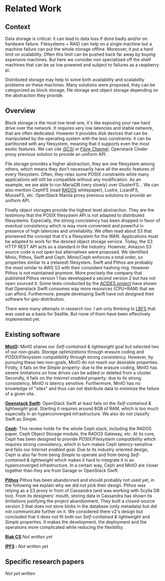 # Related Work

## Context

Data storage is critical: it can lead to data loss if done badly and/or on hardware failure.
Filesystems + RAID can help on a single machine but a machine failure can put the whole storage offline.
Moreover, it put a hard limit on scalability. Often this limit can be pushed back far away by buying expensive machines.
But here we consider non specialized off the shelf machines that can be as low powered and subject to failures as a raspberry pi.

Distributed storage may help to solve both availability and scalability problems on these machines.
Many solutions were proposed, they can be categorized as block storage, file storage and object storage depending on the abstraction they provide.

## Overview

Block storage is the most low level one, it's like exposing your raw hard drive over the network.
It requires very low latencies and stable network, that are often dedicated.
However it provides disk devices that can be manipulated by the operating system with the less constraints: it can be partitioned with any filesystem, meaning that it supports even the most exotic features.
We can cite [iSCSI](https://en.wikipedia.org/wiki/ISCSI) or [Fibre Channel](https://en.wikipedia.org/wiki/Fibre_Channel).
Openstack Cinder proxy previous solution to provide an uniform API.

File storage provides a higher abstraction, they are one filesystem among others, which means they don't necessarily have all the exotic features of every filesystem.
Often, they relax some POSIX constraints while many applications will still be compatible without any modification.
As an example, we are able to run MariaDB (very slowly) over GlusterFS...
We can also mention CephFS (read [RADOS](https://ceph.com/wp-content/uploads/2016/08/weil-rados-pdsw07.pdf) whitepaper), Lustre, LizardFS, MooseFS, etc.
OpenStack Manila proxy previous solutions to provide an uniform API.

Finally object storages provide the highest level abstraction.
They are the testimony that the POSIX filesystem API is not adapted to distributed filesystems.
Especially, the strong concistency has been dropped in favor of eventual consistency which is way more convenient and powerful in presence of high latencies and unreliability.
We often read about S3 that pioneered the concept that it's a filesystem for the WAN.
Applications must be adapted to work for the desired object storage service.
Today, the S3 HTTP REST API acts as a standard in the industry.
However, Amazon S3 source code is not open but alternatives were proposed.
We identified Minio, Pithos, Swift and Ceph.
Minio/Ceph enforces a total order, so properties similar to a (relaxed) filesystem.
Swift and Pithos are probably the most similar to AWS S3 with their consistent hashing ring.
However Pithos is not maintained anymore. More precisely the company that published Pithos version 1 has developped a second version 2 but has not open sourced it.
Some tests conducted by the [ACIDES project](https://acides.org/) have shown that Openstack Swift consumes way more resources (CPU+RAM) that we can afford. Furthermore, people developing Swift have not designed their software for geo-distribution.

There were many attempts in research too. I am only thinking to [LBFS](https://pdos.csail.mit.edu/papers/lbfs:sosp01/lbfs.pdf) that was used as a basis for Seafile. But none of them have been effectively implemented yet.

## Existing software

**[MinIO](https://min.io/):** MinIO shares our *Self-contained & lightweight* goal but selected two of our non-goals: *Storage optimizations* through erasure coding and *POSIX/Filesystem compatibility* through strong consistency.
However, by pursuing these two non-goals, MinIO do not reach our desirable properties.
Firstly, it fails on the *Simple* property: due to the erasure coding, MinIO has severe limitations on how drives can be added or deleted from a cluster.
Secondly, it fails on the *Internet enabled* property: due to its strong consistency, MinIO is latency sensitive.
Furthermore, MinIO has no knowledge of "sites" and thus can not distribute data to minimize the failure of a given site.

**[Openstack Swift](https://docs.openstack.org/swift/latest/):**
OpenStack Swift at least fails on the *Self-contained & lightweight* goal.
Starting it requires around 8GB of RAM, which is too much especially in an hyperconverged infrastructure.
We also do not classify Swift as *Simple*.

**[Ceph](https://ceph.io/ceph-storage/object-storage/):**
This review holds for the whole Ceph stack, including the RADOS paper, Ceph Object Storage module, the RADOS Gateway, etc.
At its core, Ceph has been designed to provide *POSIX/Filesystem compatibility* which requires strong consistency, which in turn
makes Ceph latency-sensitive and fails our *Internet enabled* goal. 
Due to its industry oriented design, Ceph is also far from being *Simple* to operate and from being *Self-contained & lightweight* which makes it hard to integrate it in an hyperconverged infrastructure.
In a certain way, Ceph and MinIO are closer together than they are from Garage or OpenStack Swift.

**[Pithos](https://github.com/exoscale/pithos)** 
Pithos has been abandonned and should probably not used yet, in the following we explain why we did not pick their design.
Pithos was relying as a S3 proxy in front of Cassandra (and was working with Scylla DB too).
From its designers' mouth, storing data in Cassandra has shown its limitations justifying the project abandonment.
They built a closed-source version 2 that does not store blobs in the database (only metadata) but did not communicate further on it.
We considered there v2's design but concluded that it does not fit both our *Self-contained & lightweight* and *Simple* properties. It makes the development, the deployment and the operations more complicated while reducing the flexibility.

**[Riak CS](https://docs.riak.com/riak/cs/2.1.1/index.html)**
*Not written yet*

**[IPFS](https://ipfs.io/) :**
*Not written yet*

## Specific research papers

*Not yet written*
